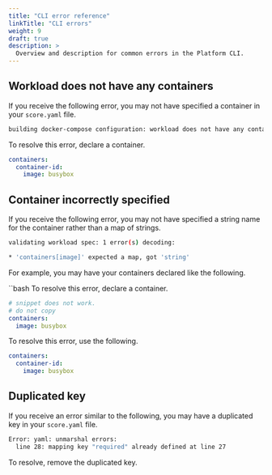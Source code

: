 ```yaml
---
title: "CLI error reference"
linkTitle: "CLI errors"
weight: 9
draft: true
description: >
  Overview and description for common errors in the Platform CLI.
---
```


## Workload does not have any containers

If you receive the following error, you may not have specified a container in your `score.yaml` file.

```bash
building docker-compose configuration: workload does not have any containers to convert into a compose service
```

To resolve this error, declare a container.

```yml
containers:
  container-id:
    image: busybox
```

## Container incorrectly specified

If you receive the following error, you may not have specified a string name for the container rather than a map of strings.

```bash
validating workload spec: 1 error(s) decoding:

* 'containers[image]' expected a map, got 'string'
```

For example, you may have your containers declared like the following.

``bash
To resolve this error, declare a container.

```yml
# snippet does not work.
# do not copy
containers:
  image: busybox
```

To resolve this error, use the following.

```yml
containers:
  container-id:
    image: busybox
```

## Duplicated key

If you receive an error similar to the following, you may have a duplicated key in your `score.yaml` file.

```bash
Error: yaml: unmarshal errors:
  line 28: mapping key "required" already defined at line 27
```

To resolve, remove the duplicated key.
